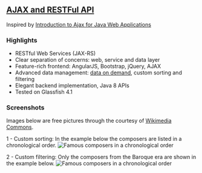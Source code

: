 ## [AJAX and RESTFul API](https://github.com/zezutom/JEE-Series/tree/master/AjaxAndRest)
Inspired by [Introduction to Ajax for Java Web Applications](https://netbeans.org/kb/docs/web/ajax-quickstart.html#serverside)

### Highlights
* RESTful Web Services (JAX-RS)
* Clear separation of concerns: web, service and data layer
* Feature-rich frontend: AngularJS, Bootstrap, jQuery, AJAX
* Advanced data management: [data on demand](http://binarymuse.github.io/ngInfiniteScroll/), custom sorting and filtering
* Elegant backend implementation, Java 8 APIs
* Tested on Glassfish 4.1

### Screenshots

Images below are free pictures through the courtesy of [Wikimedia Commons](https://commons.wikimedia.org/wiki/Main_Page).

1 - Custom sorting: In the example below the composers are listed in a chronological order.
<img border="0" alt="Famous composers in a chronological order" 
src="https://github.com/zezutom/zezutom.github.io/blob/master/img/jee-series/ajax-rest-01.png">

2 - Custom filtering: Only the composers from the Baroque era are shown in the example below.
<img border="0" alt="Famous composers in a chronological order" 
src="https://github.com/zezutom/zezutom.github.io/blob/master/img/jee-series/ajax-rest-02.png">
